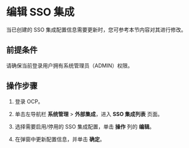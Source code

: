 # 编辑 SSO 集成

当已创建的 SSO 集成配置信息需要更新时，您可参考本节内容对其进行修改。

## 前提条件

请确保当前登录用户拥有系统管理员（ADMIN）权限。

## 操作步骤

1. 登录 OCP。

2. 单击左导航栏 **系统管理** > **外部集成**，进入 **SSO 集成列表** 页面。

3. 选择需要启用/停用的 SSO 集成配置，单击 **操作** 列的 **编辑**。
4. 在弹窗中更新配置信息，并单击 **确定**。
